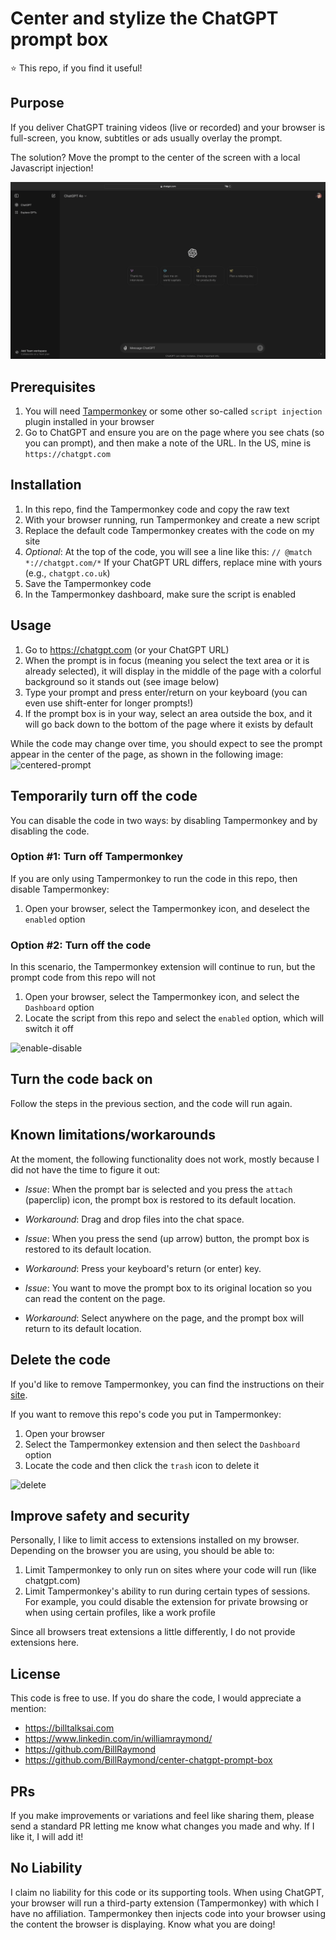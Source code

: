 # Center and stylize the ChatGPT prompt box
⭐️ This repo, if you find it useful!

## Purpose
If you deliver ChatGPT training videos (live or recorded) and your browser is full-screen, you know, subtitles or ads usually overlay the prompt.

The solution? Move the prompt to the center of the screen with a local Javascript injection!

![](chatgpt-center-chatbox-demo-v2.gif)

## Prerequisites
1. You will need [Tampermonkey](https://www.tampermonkey.net) or some other so-called `script injection` plugin installed in your browser
2. Go to ChatGPT and ensure you are on the page where you see chats (so you can prompt), and then make a note of the URL. In the US, mine is `https://chatgpt.com`

## Installation
1. In this repo, find the Tampermonkey code and copy the raw text
2. With your browser running, run Tampermonkey and create a new script
3. Replace the default code Tampermonkey creates with the code on my site
4. _Optional_: At the top of the code, you will see a line like this:
`// @match        *://chatgpt.com/*`
If your ChatGPT URL differs, replace mine with yours (e.g., `chatgpt.co.uk`)
5. Save the Tampermonkey code
6. In the Tampermonkey dashboard, make sure the script is enabled

## Usage
1. Go to https://chatgpt.com (or your ChatGPT URL)
2. When the prompt is in focus (meaning you select the text area or it is already selected), it will display in the middle of the page with a colorful background so it stands out (see image below)
3. Type your prompt and press enter/return on your keyboard (you can even use shift-enter for longer prompts!)
4. If the prompt box is in your way, select an area outside the box, and it will go back down to the bottom of the page where it exists by default

While the code may change over time, you should expect to see the prompt appear in the center of the page, as shown in the following image:
![centered-prompt](https://github.com/user-attachments/assets/3cd1620f-b06d-4aa5-abb9-7a98bdb445a1)

## Temporarily turn off the code
You can disable the code in two ways: by disabling Tampermonkey and by disabling the code.

### Option #1: Turn off Tampermonkey
If you are only using Tampermonkey to run the code in this repo, then disable Tampermonkey:
1. Open your browser, select the Tampermonkey icon, and deselect the `enabled` option

### Option #2: Turn off the code
In this scenario, the Tampermonkey extension will continue to run, but the prompt code from this repo will not
1. Open your browser, select the Tampermonkey icon, and select the `Dashboard` option
2. Locate the script from this repo and select the `enabled` option, which will switch it off

![enable-disable](https://github.com/user-attachments/assets/6f016024-0867-4e13-b9fd-d7c094fefafc)

## Turn the code back on
Follow the steps in the previous section, and the code will run again.

## Known limitations/workarounds
At the moment, the following functionality does not work, mostly because I did not have the time to figure it out:

* _Issue_: When the prompt bar is selected and you press the `attach` (paperclip) icon, the prompt box is restored to its default location.
* _Workaround_: Drag and drop files into the chat space.

* _Issue_: When you press the send (up arrow) button, the prompt box is restored to its default location.
* _Workaround_: Press your keyboard's return (or enter) key.

* _Issue_: You want to move the prompt box to its original location so you can read the content on the page.
* _Workaround_: Select anywhere on the page, and the prompt box will return to its default location.

## Delete the code
If you'd like to remove Tampermonkey, you can find the instructions on their [site](https://www.tampermonkey.net).

If you want to remove this repo's code you put in Tampermonkey:
1. Open your browser
2. Select the Tampermonkey extension and then select the `Dashboard` option
3. Locate the code and then click the `trash` icon to delete it

![delete](https://github.com/user-attachments/assets/6db81340-1f53-4343-b99f-966fcf29e7ca)

## Improve safety and security
Personally, I like to limit access to extensions installed on my browser. Depending on the browser you are using, you should be able to:
1. Limit Tampermonkey to only run on sites where your code will run (like chatgpt.com)
2. Limit Tampermonkey's ability to run during certain types of sessions. For example, you could disable the extension for private browsing or when using certain profiles, like a work profile

Since all browsers treat extensions a little differently, I do not provide extensions here.

## License
This code is free to use. 
If you do share the code, I would appreciate a mention:
* https://billtalksai.com
* https://www.linkedin.com/in/williamraymond/
* https://github.com/BillRaymond
* https://github.com/BillRaymond/center-chatgpt-prompt-box

## PRs
If you make improvements or variations and feel like sharing them, please send a standard PR letting me know what changes you made and why. If I like it, I will add it!

## No Liability
I claim no liability for this code or its supporting tools. When using ChatGPT, your browser will run a third-party extension (Tampermonkey) with which I have no affiliation. Tampermonkey then injects code into your browser using the content the browser is displaying. Know what you are doing!
